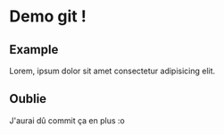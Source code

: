 # Demo git !

## Example
Lorem, ipsum dolor sit amet consectetur adipisicing elit.

## Oublie
J'aurai dû commit ça en plus :o